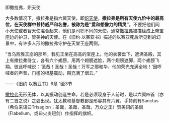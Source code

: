 即撒拉弗，炽天使

大多数情况下，撒拉弗是指六翼天使，即[炽天使](https://baike.baidu.com/item/%E7%82%BD%E5%A4%A9%E4%BD%BF/0?fromModule=lemma_inlink)，**撒拉弗是所有天使九阶中的最高位，在天使群中甚持威严和名誉，被称为是”爱和想像力的精灵”**。不要把他们同小天使或者智天使混合起来，他们是司职不同的天使。通常[撒拉弗](https://baike.baidu.com/item/%E6%92%92%E6%8B%89%E5%BC%97/0?fromModule=lemma_inlink)被描绘成上帝宝座边的护卫，赞美神的天使。在《旧约·以赛亚书》描述的以赛亚死后所见到的幻景中，有许多人形的撒拉弗守护在天堂王座两侧。

“当乌西雅王崩的那年，我见王坐在高高的宝座上。他的衣裳垂下，遮满圣殿，其上有撒拉弗侍立，各有六个翅膀，用两个翅膀遮脸，两个翅膀遮脚，两个翅膀飞翔。彼此呼喊说：‘圣哉！圣哉！圣哉！万军之耶和华，他的荣光充满全地！’因呼喊者的声音，门槛的根基震动，殿充满了烟云。”

——《旧约·以赛亚书》6章 1至3节

[撒拉弗](https://baike.baidu.com/item/%E6%92%92%E6%8B%89%E5%BC%97/0?fromModule=lemma_inlink)无形无体，以其振动创造生命。若是必须现身于人前时，是以六翼四首（亦有二首之说）之姿出现。犹太教和基督教都是形容其有六翼，手持刻有Sanctus（希伯来语曰Trisagion；圣哉，圣哉，圣哉，万众之王）赞美词的圣扇（Flabellum，或曰火炎短剑）作指挥的旗帜。